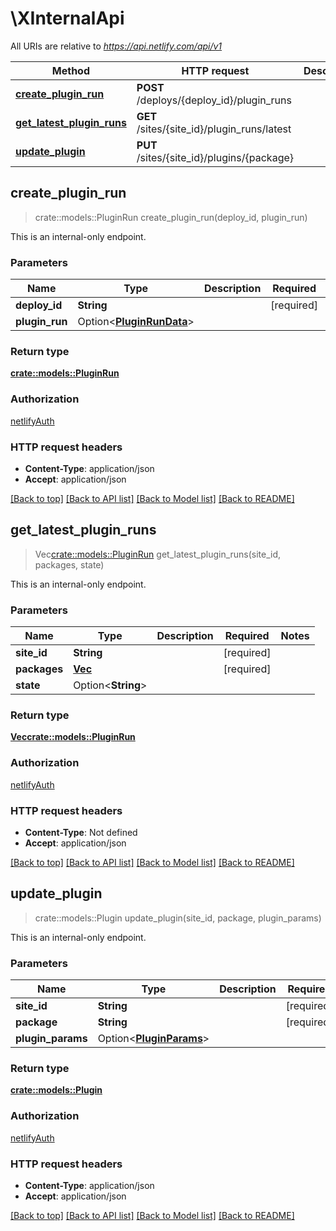 # \XInternalApi

All URIs are relative to *https://api.netlify.com/api/v1*

Method | HTTP request | Description
------------- | ------------- | -------------
[**create_plugin_run**](XInternalApi.md#create_plugin_run) | **POST** /deploys/{deploy_id}/plugin_runs | 
[**get_latest_plugin_runs**](XInternalApi.md#get_latest_plugin_runs) | **GET** /sites/{site_id}/plugin_runs/latest | 
[**update_plugin**](XInternalApi.md#update_plugin) | **PUT** /sites/{site_id}/plugins/{package} | 



## create_plugin_run

> crate::models::PluginRun create_plugin_run(deploy_id, plugin_run)


This is an internal-only endpoint.

### Parameters


Name | Type | Description  | Required | Notes
------------- | ------------- | ------------- | ------------- | -------------
**deploy_id** | **String** |  | [required] |
**plugin_run** | Option<[**PluginRunData**](PluginRunData.md)> |  |  |

### Return type

[**crate::models::PluginRun**](pluginRun.md)

### Authorization

[netlifyAuth](../README.md#netlifyAuth)

### HTTP request headers

- **Content-Type**: application/json
- **Accept**: application/json

[[Back to top]](#) [[Back to API list]](../README.md#documentation-for-api-endpoints) [[Back to Model list]](../README.md#documentation-for-models) [[Back to README]](../README.md)


## get_latest_plugin_runs

> Vec<crate::models::PluginRun> get_latest_plugin_runs(site_id, packages, state)


This is an internal-only endpoint.

### Parameters


Name | Type | Description  | Required | Notes
------------- | ------------- | ------------- | ------------- | -------------
**site_id** | **String** |  | [required] |
**packages** | [**Vec<String>**](String.md) |  | [required] |
**state** | Option<**String**> |  |  |

### Return type

[**Vec<crate::models::PluginRun>**](pluginRun.md)

### Authorization

[netlifyAuth](../README.md#netlifyAuth)

### HTTP request headers

- **Content-Type**: Not defined
- **Accept**: application/json

[[Back to top]](#) [[Back to API list]](../README.md#documentation-for-api-endpoints) [[Back to Model list]](../README.md#documentation-for-models) [[Back to README]](../README.md)


## update_plugin

> crate::models::Plugin update_plugin(site_id, package, plugin_params)


This is an internal-only endpoint.

### Parameters


Name | Type | Description  | Required | Notes
------------- | ------------- | ------------- | ------------- | -------------
**site_id** | **String** |  | [required] |
**package** | **String** |  | [required] |
**plugin_params** | Option<[**PluginParams**](PluginParams.md)> |  |  |

### Return type

[**crate::models::Plugin**](plugin.md)

### Authorization

[netlifyAuth](../README.md#netlifyAuth)

### HTTP request headers

- **Content-Type**: application/json
- **Accept**: application/json

[[Back to top]](#) [[Back to API list]](../README.md#documentation-for-api-endpoints) [[Back to Model list]](../README.md#documentation-for-models) [[Back to README]](../README.md)

